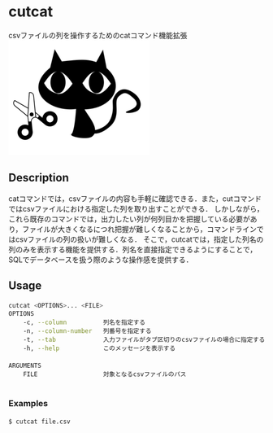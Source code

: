 # cutcat
csvファイルの列を操作するためのcatコマンド機能拡張
![cutcat_logo](logo.png)

## Description
catコマンドでは，csvファイルの内容も手軽に確認できる．また，cutコマンドではcsvファイルにおける指定した列を取り出すことができる．
しかしながら，これら既存のコマンドでは，出力したい列が何列目かを把握している必要があり，ファイルが大きくなるにつれ把握が難しくなることから，コマンドラインではcsvファイルの列の扱いが難しくなる．
そこで，cutcatでは，指定した列名の列のみを表示する機能を提供する．列名を直接指定できるようにすることで，SQLでデータベースを扱う際のような操作感を提供する．

## Usage

```sh
cutcat <OPTIONS>... <FILE>
OPTIONS
    -c, --column          列名を指定する
    -n, --column-number   列番号を指定する
    -t, --tab             入力ファイルがタブ区切りのcsvファイルの場合に指定する
    -h, --help            このメッセージを表示する

ARGUMENTS
    FILE                  対象となるcsvファイルのパス
    
```

### Examples

```sh
$ cutcat file.csv
```
